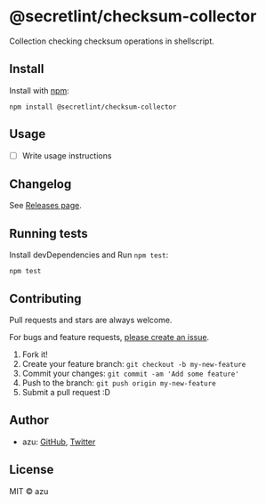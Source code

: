 # @secretlint/checksum-collector

Collection checking checksum operations in shellscript.

## Install

Install with [npm](https://www.npmjs.com/):

    npm install @secretlint/checksum-collector

## Usage

- [ ] Write usage instructions

## Changelog

See [Releases page](https://github.com/secretlint/secretlint-rule-shellscript-checksum/releases).

## Running tests

Install devDependencies and Run `npm test`:

    npm test

## Contributing

Pull requests and stars are always welcome.

For bugs and feature requests, [please create an issue](https://github.com/secretlint/secretlint-rule-shellscript-checksum/issues).

1. Fork it!
2. Create your feature branch: `git checkout -b my-new-feature`
3. Commit your changes: `git commit -am 'Add some feature'`
4. Push to the branch: `git push origin my-new-feature`
5. Submit a pull request :D

## Author

- azu: [GitHub](https://github.com/azu), [Twitter](https://twitter.com/azu_re)

## License

MIT © azu
